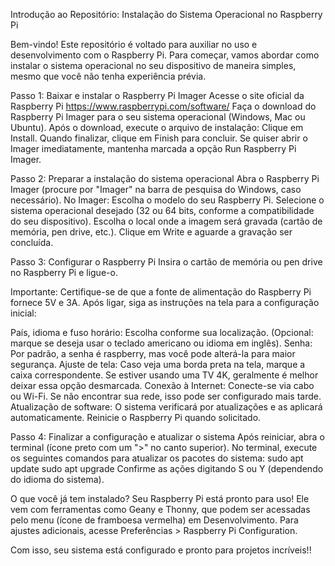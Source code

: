 Introdução ao Repositório: Instalação do Sistema Operacional no Raspberry Pi

Bem-vindo! Este repositório é voltado para auxiliar no uso e desenvolvimento com o Raspberry Pi. Para começar, vamos abordar como instalar o sistema operacional no seu dispositivo de maneira simples, mesmo que você não tenha experiência prévia.

Passo 1: Baixar e instalar o Raspberry Pi Imager
Acesse o site oficial da Raspberry Pi https://www.raspberrypi.com/software/
Faça o download do Raspberry Pi Imager para o seu sistema operacional (Windows, Mac ou Ubuntu).
Após o download, execute o arquivo de instalação:
Clique em Install.
Quando finalizar, clique em Finish para concluir. Se quiser abrir o Imager imediatamente, mantenha marcada a opção Run Raspberry Pi Imager.

Passo 2: Preparar a instalação do sistema operacional
Abra o Raspberry Pi Imager (procure por "Imager" na barra de pesquisa do Windows, caso necessário).
No Imager:
Escolha o modelo do seu Raspberry Pi.
Selecione o sistema operacional desejado (32 ou 64 bits, conforme a compatibilidade do seu dispositivo).
Escolha o local onde a imagem será gravada (cartão de memória, pen drive, etc.).
Clique em Write e aguarde a gravação ser concluída.

Passo 3: Configurar o Raspberry Pi
Insira o cartão de memória ou pen drive no Raspberry Pi e ligue-o.

Importante: Certifique-se de que a fonte de alimentação do Raspberry Pi fornece 5V e 3A.
Após ligar, siga as instruções na tela para a configuração inicial:

País, idioma e fuso horário: Escolha conforme sua localização. (Opcional: marque se deseja usar o teclado americano ou idioma em inglês).
Senha: Por padrão, a senha é raspberry, mas você pode alterá-la para maior segurança.
Ajuste de tela: Caso veja uma borda preta na tela, marque a caixa correspondente. Se estiver usando uma TV 4K, geralmente é melhor deixar essa opção desmarcada.
Conexão à Internet: Conecte-se via cabo ou Wi-Fi. Se não encontrar sua rede, isso pode ser configurado mais tarde.
Atualização de software: O sistema verificará por atualizações e as aplicará automaticamente.
Reinicie o Raspberry Pi quando solicitado.

Passo 4: Finalizar a configuração e atualizar o sistema
Após reiniciar, abra o terminal (ícone preto com um ">" no canto superior).
No terminal, execute os seguintes comandos para atualizar os pacotes do sistema:
sudo apt update
sudo apt upgrade
Confirme as ações digitando S ou Y (dependendo do idioma do sistema).

O que você já tem instalado?
Seu Raspberry Pi está pronto para uso! Ele vem com ferramentas como Geany e Thonny, que podem ser acessadas pelo menu (ícone de framboesa vermelha) em Desenvolvimento. Para ajustes adicionais, acesse Preferências > Raspberry Pi Configuration.

Com isso, seu sistema está configurado e pronto para projetos incríveis!!
